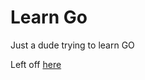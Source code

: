 # Learn Go

Just a dude trying to learn GO

Left off [here](https://gobyexample.com/channel-synchronization)